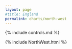 ```yaml
---
layout: page
#title: England
permalink: charts/north-west
---
```

{% include controls.md %}

{% include NorthWest.html %}